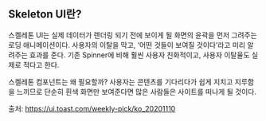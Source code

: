 ## Skeleton UI란?
스켈레톤 UI는 실제 데이터가 렌더링 되기 전에 보이게 될 화면의 윤곽을 먼저 그려주는 로딩 애니메이션이다.
사용자의 이탈을 막고, ‘어떤 것들이 보여질 것이다’라고 미리 알려주는 효과를 준다.
기존 Spinner에 비해 훨씬 사용자 친화적이고, 사용자 이탈율도 실제로 적다고 한다.

스켈레톤 컴포넌트는 왜 필요할까? 
사용자는 콘텐츠를 기다리다가 쉽게 지치고 지루함을 느끼므로 단순히 흰색 화면만 보여준다면 많은 사람들은 사이트를 떠나게 될 것이다.


출처: https://ui.toast.com/weekly-pick/ko_20201110
